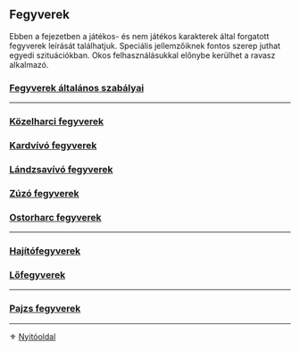## Fegyverek

Ebben a fejezetben a játékos- és nem játékos karakterek által forgatott fegyverek leírását találhatjuk. Speciális jellemzőiknek fontos szerep juthat egyedi szituációkban. Okos felhasználásukkal előnybe kerülhet a ravasz alkalmazó.

### [Fegyverek általános szabályai](068_01_fegyverek_altalanos_szabalyai.md)

---
### [Közelharci fegyverek](068_02_kozelharci_fegyverek.md)

### [Kardvívó fegyverek](068_03_kardvivo_fegyverek.md)

### [Lándzsavívó fegyverek](068_04_landzsavivo_fegyverek.md)

### [Zúzó fegyverek](068_05_zuzo_fegyverek.md)

### [Ostorharc fegyverek](068_06_ostorharc_fegyverek.md)

---
### [Hajítófegyverek](068_07_hajitofegyverek.md)

### [Lőfegyverek](068_08_lofegyverek.md)

---
### [Pajzs fegyverek](068_09_pajzs_fegyverek.md)

---

⚜️ [Nyitóoldal](start.md#6-harcrendszer-%EF%B8%8F)
